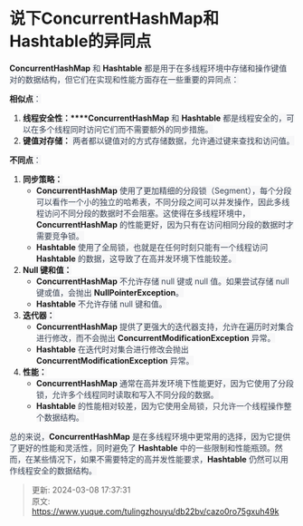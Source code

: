 # 说下ConcurrentHashMap和Hashtable的异同点

**<font style="background-color:rgb(247, 247, 248);">ConcurrentHashMap</font>**<font style="color:rgb(55, 65, 81);background-color:rgb(247, 247, 248);"> 和 </font>**<font style="background-color:rgb(247, 247, 248);">Hashtable</font>**<font style="color:rgb(55, 65, 81);background-color:rgb(247, 247, 248);"> 都是用于在多线程环境中存储和操作键值对的数据结构，但它们在实现和性能方面存在一些重要的异同点：</font>

**<font style="background-color:rgb(247, 247, 248);">相似点</font>**<font style="color:rgb(55, 65, 81);background-color:rgb(247, 247, 248);">：</font>

1. **<font style="background-color:rgb(247, 247, 248);">线程安全性：</font>****<font style="background-color:rgb(247, 247, 248);">ConcurrentHashMap</font>**<font style="color:rgb(55, 65, 81);background-color:rgb(247, 247, 248);"> 和 </font>**<font style="background-color:rgb(247, 247, 248);">Hashtable</font>**<font style="color:rgb(55, 65, 81);background-color:rgb(247, 247, 248);"> 都是线程安全的，可以在多个线程同时访问它们而不需要额外的同步措施。</font>
2. **<font style="background-color:rgb(247, 247, 248);">键值对存储：</font>**<font style="color:rgb(55, 65, 81);background-color:rgb(247, 247, 248);"> 两者都以键值对的方式存储数据，允许通过键来查找和访问值。</font>

**<font style="background-color:rgb(247, 247, 248);">不同点</font>**<font style="color:rgb(55, 65, 81);background-color:rgb(247, 247, 248);">：</font>

1. **<font style="background-color:rgb(247, 247, 248);">同步策略：</font>**
    - **<font style="background-color:rgb(247, 247, 248);">ConcurrentHashMap</font>**<font style="color:rgb(55, 65, 81);background-color:rgb(247, 247, 248);"> 使用了更加精细的分段锁（Segment），每个分段可以看作一个小的独立的哈希表，不同分段之间可以并发操作，因此多线程访问不同分段的数据时不会阻塞。这使得在多线程环境中，</font>**<font style="background-color:rgb(247, 247, 248);">ConcurrentHashMap</font>**<font style="color:rgb(55, 65, 81);background-color:rgb(247, 247, 248);"> 的性能更好，因为只有在访问相同分段的数据时才需要竞争锁。</font>
    - **<font style="background-color:rgb(247, 247, 248);">Hashtable</font>**<font style="color:rgb(55, 65, 81);background-color:rgb(247, 247, 248);"> 使用了全局锁，也就是在任何时刻只能有一个线程访问 </font>**<font style="background-color:rgb(247, 247, 248);">Hashtable</font>**<font style="color:rgb(55, 65, 81);background-color:rgb(247, 247, 248);"> 的数据，这导致了在高并发环境下性能较差。</font>
2. **<font style="background-color:rgb(247, 247, 248);">Null 键和值：</font>**
    - **<font style="background-color:rgb(247, 247, 248);">ConcurrentHashMap</font>**<font style="color:rgb(55, 65, 81);background-color:rgb(247, 247, 248);"> 不允许存储 null 键或 null 值。如果尝试存储 null 键或值，会抛出 </font>**<font style="background-color:rgb(247, 247, 248);">NullPointerException</font>**<font style="color:rgb(55, 65, 81);background-color:rgb(247, 247, 248);">。</font>
    - **<font style="background-color:rgb(247, 247, 248);">Hashtable</font>**<font style="color:rgb(55, 65, 81);background-color:rgb(247, 247, 248);"> 不允许存储 null 键和值。</font>
3. **<font style="background-color:rgb(247, 247, 248);">迭代器：</font>**
    - **<font style="background-color:rgb(247, 247, 248);">ConcurrentHashMap</font>**<font style="color:rgb(55, 65, 81);background-color:rgb(247, 247, 248);"> 提供了更强大的迭代器支持，允许在遍历时对集合进行修改，而不会抛出 </font>**<font style="background-color:rgb(247, 247, 248);">ConcurrentModificationException</font>**<font style="color:rgb(55, 65, 81);background-color:rgb(247, 247, 248);"> 异常。</font>
    - **<font style="background-color:rgb(247, 247, 248);">Hashtable</font>**<font style="color:rgb(55, 65, 81);background-color:rgb(247, 247, 248);"> 在迭代时对集合进行修改会抛出 </font>**<font style="background-color:rgb(247, 247, 248);">ConcurrentModificationException</font>**<font style="color:rgb(55, 65, 81);background-color:rgb(247, 247, 248);"> 异常。</font>
4. **<font style="background-color:rgb(247, 247, 248);">性能：</font>**
    - **<font style="background-color:rgb(247, 247, 248);">ConcurrentHashMap</font>**<font style="color:rgb(55, 65, 81);background-color:rgb(247, 247, 248);"> 通常在高并发环境下性能更好，因为它使用了分段锁，允许多个线程同时读取和写入不同分段的数据。</font>
    - **<font style="background-color:rgb(247, 247, 248);">Hashtable</font>**<font style="color:rgb(55, 65, 81);background-color:rgb(247, 247, 248);"> 的性能相对较差，因为它使用全局锁，只允许一个线程操作整个数据结构。</font>

<font style="color:rgb(55, 65, 81);background-color:rgb(247, 247, 248);">总的来说，</font>**<font style="background-color:rgb(247, 247, 248);">ConcurrentHashMap</font>**<font style="color:rgb(55, 65, 81);background-color:rgb(247, 247, 248);"> 是在多线程环境中更常用的选择，因为它提供了更好的性能和灵活性，同时避免了 </font>**<font style="background-color:rgb(247, 247, 248);">Hashtable</font>**<font style="color:rgb(55, 65, 81);background-color:rgb(247, 247, 248);"> 中的一些限制和性能瓶颈。然而，在某些情况下，如果不需要特定的高并发性能要求，</font>**<font style="background-color:rgb(247, 247, 248);">Hashtable</font>**<font style="color:rgb(55, 65, 81);background-color:rgb(247, 247, 248);"> 仍然可以用作线程安全的数据结构。</font>



> 更新: 2024-03-08 17:37:31  
> 原文: <https://www.yuque.com/tulingzhouyu/db22bv/cazo0ro75gxuh49k>
